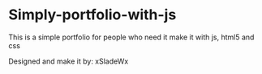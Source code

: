 # Simply-portfolio-with-js
 This is a  simple portfolio for people who need it make  it with js, html5 and css

 Designed and make it by: xSladeWx

